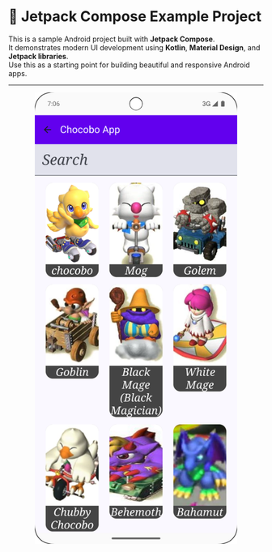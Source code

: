 # 📱 Jetpack Compose Example Project

This is a sample Android project built with **Jetpack Compose**.  
It demonstrates modern UI development using **Kotlin**, **Material Design**, and **Jetpack libraries**.  
Use this as a starting point for building beautiful and responsive Android apps.

---

<p align="center">
  <img src="simple_image.png" alt="Jetpack Compose Example Preview" width="400"/>
</p>

